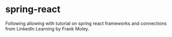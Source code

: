 # spring-react
Following allowing with tutorial on spring react frameworks and connections from LinkedIn Learning by Frank Moley.
